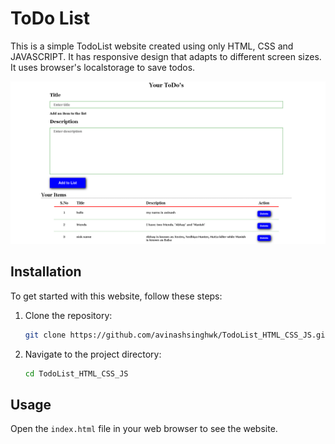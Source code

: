 
# ToDo List

This is a simple TodoList website created using only HTML, CSS and JAVASCRIPT. It has responsive design that adapts to different screen sizes. It uses browser's localstorage to save todos.

<img src='./Screenshots/website.png'>

## Installation

To get started with this website, follow these steps:

1. Clone the repository:
    ```bash
    git clone https://github.com/avinashsinghwk/TodoList_HTML_CSS_JS.git
    ```
2. Navigate to the project directory:
    ```bash
    cd TodoList_HTML_CSS_JS
    ```

## Usage

Open the `index.html` file in your web browser to see the website.


